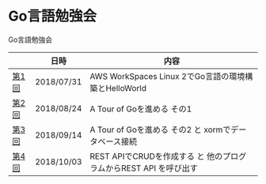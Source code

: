 # Go言語勉強会

Go言語勉強会

| | 日時 | 内容 |
| --- | --- | --- |
| [第1回](./20180731/README.md) | 2018/07/31 | AWS WorkSpaces Linux 2でGo言語の環境構築とHelloWorld |
| [第2回](./20180824/README.md) | 2018/08/24 | A Tour of Goを進める その1 |
| [第3回](./20180914/README.md) | 2018/09/14 | A Tour of Goを進める その2 と xormでデータベース接続 |
| [第4回](./20181003/README.md) | 2018/10/03 | REST APIでCRUDを作成する と 他のプログラムからREST API を呼び出す |
